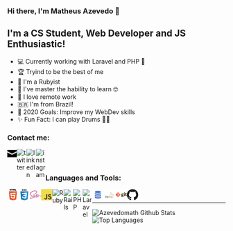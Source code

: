 ### Hi there, I'm Matheus Azevedo 👋

## I'm a CS Student, Web Developer and JS Enthusiastic!
- 💻 Currently working with Laravel and PHP 🐘
- 🏆 Tryind to be the best of me
- 💎 I'm a Rubyist
- 📖 I've master the hability to learn 🤓
- 🥰 I love remote work
- 🇧🇷 I'm from Brazil!
- 🥅 2020 Goals: Improve my WebDev skills
- ✨ Fun Fact: I can play Drums 🥁🎶

### Contact me:
[<img align="left" alt="email" width="22px" src="https://raw.githubusercontent.com/iconic/open-iconic/master/svg/envelope-closed.svg" />][email]
[<img align="left" alt="twitter" width="22px" src="https://cdn.jsdelivr.net/npm/simple-icons@v3/icons/twitter.svg" />][twitter]
[<img align="left" alt="linkedIn" width="22px" src="https://cdn.jsdelivr.net/npm/simple-icons@v3/icons/linkedin.svg" />][linkedin]
[<img align="left" alt="instagram" width="22px" src="https://cdn.jsdelivr.net/npm/simple-icons@v3/icons/instagram.svg" />][instagram]

<br />
<br />

### Languages and Tools:

<img align="left" alt="HTML5" width="26px" src="https://raw.githubusercontent.com/github/explore/80688e429a7d4ef2fca1e82350fe8e3517d3494d/topics/html/html.png" />
<img align="left" alt="CSS3" width="26px" src="https://raw.githubusercontent.com/github/explore/80688e429a7d4ef2fca1e82350fe8e3517d3494d/topics/css/css.png" />
<img align="left" alt="Sass" width="26px" src="https://raw.githubusercontent.com/github/explore/80688e429a7d4ef2fca1e82350fe8e3517d3494d/topics/sass/sass.png" />
<img align="left" alt="JavaScript" width="26px" src="https://raw.githubusercontent.com/github/explore/80688e429a7d4ef2fca1e82350fe8e3517d3494d/topics/javascript/javascript.png"/>
<img align="left" alt="Ruby" width="26px" src="https://img.icons8.com/color/48/000000/ruby-programming-language.png" />
<img align="left" alt="Rails" width="22px" src="https://raw.githubusercontent.com/rails/rails/master/actionpack/test/fixtures/multipart/ruby_on_rails.jpg" />
<img align="left" alt="PHP" width="22px" src="https://img.icons8.com/officel/16/000000/php-logo.png"/>
<img align="left" alt="Laravel" width="22px" src="https://img.icons8.com/ios/50/e74c3c/laravel.png" />
<img align="left" alt="SQL" width="26px" src="https://raw.githubusercontent.com/github/explore/80688e429a7d4ef2fca1e82350fe8e3517d3494d/topics/sql/sql.png" />
<img align="left" alt="MySQL" width="28px" src="https://raw.githubusercontent.com/github/explore/80688e429a7d4ef2fca1e82350fe8e3517d3494d/topics/mysql/mysql.png" />
<img align="left" alt="Git" width="26px" src="https://raw.githubusercontent.com/github/explore/80688e429a7d4ef2fca1e82350fe8e3517d3494d/topics/git/git.png" />
<img align="left" alt="GitHub" width="26px" src="https://raw.githubusercontent.com/github/explore/78df643247d429f6cc873026c0622819ad797942/topics/github/github.png" />
<br />

---
<img align="left" alt="Azevedomath Github Stats" src="https://github-readme-stats.vercel.app/api?username=azevedomath&show_icons=true&hide_border=false&count_private=true" />

<img align="left" alt="Top Languages" src="https://github-readme-stats.vercel.app/api/top-langs/?username=azevedomath&layout=compact" />

[email]: mailto:azevedev@gmail.com
[twitter]: https://twitter.com/azevedev
[instagram]: https://www.instagram.com/matheusudo_/
[linkedin]: https://www.linkedin.com/in/azevedomath/
